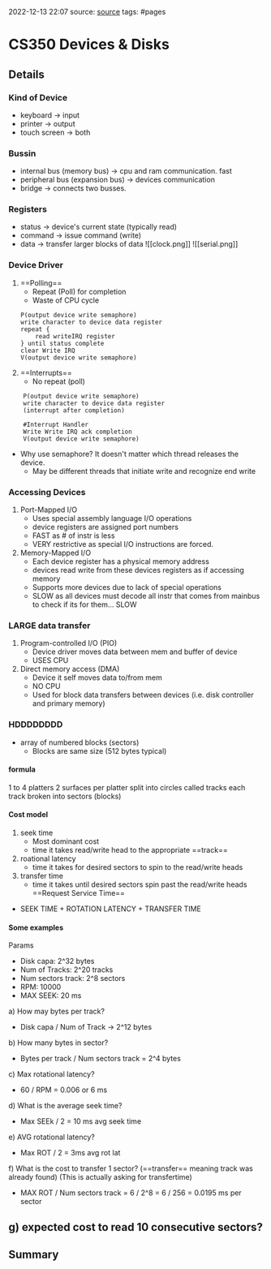 2022-12-13 22:07
source: [source]()
tags: #pages


# CS350 Devices & Disks



## Details

### Kind of Device
- keyboard -> input
- printer -> output
- touch screen -> both

### Bussin
- internal bus (memory bus) -> cpu and ram communication. fast
- peripheral bus (expansion bus) -> devices communication
- bridge -> connects two busses.

### Registers
- status -> device's current state (typically read)
- command -> issue command (write)
- data -> transfer larger blocks of data
![[clock.png]]
![[serial.png]]

### Device Driver

1. ==Polling==
	- Repeat (Poll) for completion
	- Waste of CPU cycle
	 ```
	 P(output device write semaphore)
	 write character to device data register
	 repeat {
		 read writeIRQ register
	 } until status complete
	 clear Write IRQ
	 V(output device write semaphore)
	```
2. ==Interrupts==
	- No repeat (poll)
```
	P(output device write semaphore)
	write character to device data register
	(interrupt after completion)

	#Interrupt Handler
	Write Write IRQ ack completion
	V(output device write semaphore)
```

- Why use semaphore? It doesn't matter which thread releases the device.
	- May be different threads that initiate write and recognize end write

### Accessing Devices

1. Port-Mapped I/O
	- Uses special assembly language I/O operations
	- device registers are assigned port numbers
	- FAST as # of instr is less
	- VERY restrictive as special I/O instructions are forced.
2. Memory-Mapped I/O
	- Each device register has a physical memory address
	- devices read write from these devices registers as if accessing memory
	- Supports more devices due to lack of special operations
	- SLOW as all devices must decode all instr that comes from mainbus to check if its for them... SLOW
### LARGE data transfer
1. Program-controlled I/O (PIO)
	- Device driver moves data between mem and buffer of device
	- USES CPU
2. Direct memory access (DMA)
	- Device it self moves data to/from mem
	- NO CPU
	- Used for block data transfers between devices (i.e. disk controller and primary memory)


### HDDDDDDDD
- array of numbered blocks (sectors)
	- Blocks are same size (512 bytes typical)

#### formula
1 to 4 platters
	2 surfaces per platter
		split into circles called tracks
			each track broken into sectors (blocks)

#### Cost model
1. seek time
	- Most dominant cost
	- time it takes read/write head to the appropriate ==track==
2. roational latency
	- time it takes for desired sectors to spin to the read/write heads
3. transfer time
	- time it takes until desired sectors spin past the read/write heads
==Request Service Time==
- SEEK TIME + ROTATION LATENCY + TRANSFER TIME

#### Some examples

Params
- Disk capa: 2^32 bytes
- Num of Tracks: 2^20 tracks
- Num sectors track: 2^8 sectors
- RPM: 10000
- MAX SEEK: 20 ms

a) How may bytes per track?
- Disk capa / Num of Track -> 2^12 bytes

b) How many bytes in sector?
- Bytes per track / Num sectors track = 2^4 bytes

c) Max rotational latency?
- 60 / RPM = 0.006 or 6 ms

d) What is the average seek time?
- Max SEEk / 2 = 10 ms avg seek time

e) AVG rotational latency?
- Max ROT / 2 = 3ms avg rot lat

f) What is the cost to transfer 1 sector? (==transfer== meaning track was already found) (This is actually asking for transfertime)
- MAX ROT / Num sectors track = 6 / 2^8 = 6 / 256 = 0.0195 ms per sector

g) expected cost to read 10 consecutive sectors?
- 



## Summary
